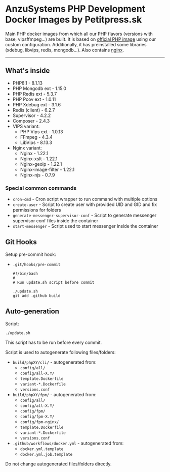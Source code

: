 AnzuSystems PHP Development Docker Images by Petitpress.sk
=====

Main PHP docker images from which all our PHP flavors (versions with base, vipsffmpeg...) are built. It is based on [official PHP image](https://hub.docker.com/_/php) using our custom configuration.
Additionally, it has preinstalled some libraries (xdebug, libvips, redis, mongodb...). Also contains [nginx](https://nginx.org/).

-----

## What's inside

- PHP8.1 - 8.1.13
- PHP Mongodb ext - 1.15.0
- PHP Redis ext - 5.3.7
- PHP Pcov ext - 1.0.11
- PHP Xdebug ext - 3.1.6
- Redis (client) - 6.2.7
- Supervisor - 4.2.2
- Composer - 2.4.3
- VIPS variant:
  - PHP Vips ext - 1.0.13
  - FFmpeg - 4.3.4
  - LibVips - 8.13.3
- Nginx variant:
  - Nginx - 1.22.1
  - Nginx-xslt - 1.22.1
  - Nginx-geoip - 1.22.1
  - Nginx-image-filter - 1.22.1
  - Nginx-njs - 0.7.9

### Special common commands

- `cron-cmd` - Cron script wrapper to run command with multiple options
- `create-user` - Script to create user with provided UID and GID and fix permissions for folders
- `generate-messenger-supervisor-conf` - Script to generate messenger supervisor conf files inside the container
- `start-messenger` - Script used to start messenger inside the container

## Git Hooks

Setup pre-commit hook:

- `.git/hooks/pre-commit`

      #!/bin/bash
      #
      # Run update.sh script before commit

      ./update.sh
      git add .github build

## Auto-generation

Script:

    ./update.sh

This script has to be run before every commit.

Script is used to autogenerate following files/folders:

- `build/phpXY/cli/` - autogenerated from:
    - `config/all/`
    - `config/all-X.Y/`
    - `template.Dockerfile`
    - `variant-*.Dockerfile`
    - `versions.conf`
- `build/phpXY/fpm/` - autogenerated from:
    - `config/all/`
    - `config/all-X.Y/`
    - `config/fpm/`
    - `config/fpm-X.Y/`
    - `config/fpm-nginx/`
    - `template.Dockerfile`
    - `variant-*.Dockerfile`
    - `versions.conf`
- `.github/workflows/docker.yml` - autogenerated from:
    - `docker.yml.template`
    - `docker.yml.job.template`

Do not change autogenerated files/folders directly.
